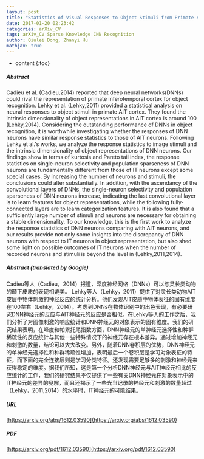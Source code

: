```yaml
---
layout: post
title: "Statistics of Visual Responses to Object Stimuli from Primate AIT Neurons to DNN Neurons"
date: 2017-01-20 02:23:42
categories: arXiv_CV
tags: arXiv_CV Sparse Knowledge CNN Recognition
author: Qiulei Dong, Zhanyi Hu
mathjax: true
---
```


* content
{:toc}

##### Abstract
Cadieu et al. (Cadieu,2014) reported that deep neural networks(DNNs) could rival the representation of primate inferotemporal cortex for object recognition. Lehky et al. (Lehky,2011) provided a statistical analysis on neural responses to object stimuli in primate AIT cortex. They found the intrinsic dimensionality of object representations in AIT cortex is around 100 (Lehky,2014). Considering the outstanding performance of DNNs in object recognition, it is worthwhile investigating whether the responses of DNN neurons have similar response statistics to those of AIT neurons. Following Lehky et al.'s works, we analyze the response statistics to image stimuli and the intrinsic dimensionality of object representations of DNN neurons. Our findings show in terms of kurtosis and Pareto tail index, the response statistics on single-neuron selectivity and population sparseness of DNN neurons are fundamentally different from those of IT neurons except some special cases. By increasing the number of neurons and stimuli, the conclusions could alter substantially. In addition, with the ascendancy of the convolutional layers of DNNs, the single-neuron selectivity and population sparseness of DNN neurons increase, indicating the last convolutional layer is to learn features for object representations, while the following fully-connected layers are to learn categorization features. It is also found that a sufficiently large number of stimuli and neurons are necessary for obtaining a stable dimensionality. To our knowledge, this is the first work to analyze the response statistics of DNN neurons comparing with AIT neurons, and our results provide not only some insights into the discrepancy of DNN neurons with respect to IT neurons in object representation, but also shed some light on possible outcomes of IT neurons when the number of recorded neurons and stimuli is beyond the level in (Lehky,2011,2014).

##### Abstract (translated by Google)
Cadieu等人（Cadieu，2014）报道，深度神经网络（DNNs）可以与灵长类动物的颞下皮质的表现相媲美。 Lehky等人（Lehky，2011）提供了对灵长类动物AIT皮层中物体刺激的神经反应的统计分析。他们发现AIT皮质中物体表征的固有维度在100左右（Lehky，2014）。考虑到DNNs在物体识别中的出色表现，有必要研究DNN神经元的反应与AIT神经元的反应是否相似。在Lehky等人的工作之后，我们分析了对图像刺激的响应统计和DNN神经元的对象表示的固有维度。我们的研究结果表明，在峰度和帕累托尾指数方面，DNN神经元的单神经元选择性和种群稀疏性的反应统计与其他一些特殊情况下的神经元存在根本差异。通过增加神经元和刺激的数量，结论可以大大改变。另外，随着DNN卷积层的优势，DNN神经元的单神经元选择性和种群稀疏性增加，表明最后一个卷积层是学习对象表征的特征，而下面的完全连接层则是学习分类特征。还发现需要足够多的刺激和神经元来获得稳定的维度。据我们所知，这是第一个分析DNN神经元与AIT神经元相比的反应统计的工作，我们的研究结果不仅提供了一些有关DNN神经元在对象表示中的IT神经元的差异的见解，而且还揭示了一些光当记录的神经元和刺激的数量超过（Lehky，2011,2014）的水平时，IT神经元的可能结果。

##### URL
[https://arxiv.org/abs/1612.03590](https://arxiv.org/abs/1612.03590)

##### PDF
[https://arxiv.org/pdf/1612.03590](https://arxiv.org/pdf/1612.03590)


